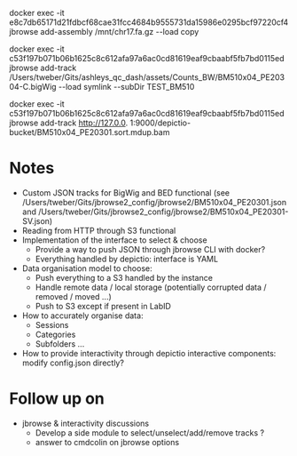 docker exec -it e8c7db65171d21fdbcf68cae31fcc4684b9555731da15986e0295bcf97220cf4 jbrowse add-assembly /mnt/chr17.fa.gz --load copy

docker exec -it c53f197b071b06b1625c8c612afa97a6ac0cd81619eaf9cbaabf5fb7bd0115ed jbrowse add-track /Users/tweber/Gits/ashleys_qc_dash/assets/Counts_BW/BM510x04_PE20304-C.bigWig --load symlink --subDir TEST_BM510

docker exec -it c53f197b071b06b1625c8c612afa97a6ac0cd81619eaf9cbaabf5fb7bd0115ed jbrowse add-track http://127.0.0.
1:9000/depictio-bucket/BM510x04_PE20301.sort.mdup.bam


# Notes

* Custom JSON tracks for BigWig and BED functional (see /Users/tweber/Gits/jbrowse2_config/jbrowse2/BM510x04_PE20301.json and /Users/tweber/Gits/jbrowse2_config/jbrowse2/BM510x04_PE20301-SV.json)
* Reading from HTTP through S3 functional
* Implementation of the interface to select & choose
  * Provide a way to push JSON through jbrowse CLI with docker?
  * Everything handled by depictio: interface is YAML
* Data organisation model to choose:
  * Push everything to a S3 handled by the instance
  * Handle remote data / local storage (potentially corrupted data / removed / moved ...)
  * Push to S3 except if present in LabID
* How to accurately organise data:
  * Sessions
  * Categories
  * Subfolders ...
* How to provide interactivity through depictio interactive components: modify config.json directly?   

# Follow up on 

* jbrowse & interactivity discussions
  * Develop a side module to select/unselect/add/remove tracks ? 
  * answer to cmdcolin on jbrowse options